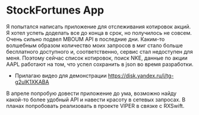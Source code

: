 # StockFortunes App

Я попытался написать приложение для отслеживания котировок акций. Я хотел успеть доделать все до конца в срок, но получилось не совсем. Очень сильно подвел MBOUM API в последние дни. Каким-то волшебным образом количество моих запросов в миг стало больше бесплатного доступного и, соответственно, сервис стал недоступен для меня. Поэтому сейчас список котировок, поиск NKE, данные по акции AAPL работают на том, что успел сохранить в json во время разработки. 
* Прилагаю видео для демонстрации https://disk.yandex.ru/i/tg-g2ulK1XKABA

В апреле попробую довести приложение до ума, возможно найду какой-то более удобный API и навести красоту в сетевых запросах. В планах попробовать реализовать в проекте  VIPER в связке с RXSwift.
